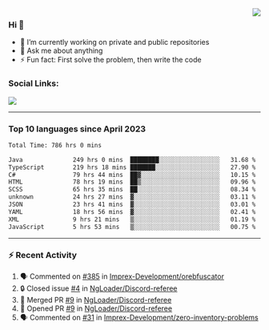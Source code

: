 <!--
<a href="https://wuffy.eu">
  <img align="right" src="https://github.com/ngloader/ngloader/blob/devcard/devcard.png" height="410" width="300" alt="NgLoader's Dev Card"/>
</a>
-->

<a href="https://wuffy.eu">
  <img align="right" src="https://github-readme-stats.vercel.app/api?username=ngloader&count_private=true&include_all_commits=true&show_icons=true&hide_rank=true&theme=dracula" />
</a>

### Hi 👋
- 🔭 I’m currently working on private and public repositories
- 💬 Ask me about anything
- ⚡ Fun fact: First solve the problem, then write the code

### Social Links:
<a href="https://discord.gg/jUtRU5Q">
  <img src="https://dcbadge.limes.pink/api/shield/128286216708685824?style=flat&theme=clean&compact=true" />
</a>

<!--
---

<div>
  <img src="https://github-readme-stats.vercel.app/api/wakatime?username=NgLoader&api_domain=wakapi.wuffy.dev&bg_color=282a36&title_color=ff6e96&icon_color=2F855A&text_color=ffffff&custom_title=Week%20Stats&layout=compact" />
</div>

---

<div>
  <img height="170" align="left" src="https://github-readme-stats.vercel.app/api?username=ngloader&count_private=true&include_all_commits=true&show_icons=true&theme=dracula" />
  <img src="https://github-readme-stats.vercel.app/api/top-langs/?username=ngloader&layout=compact&theme=dracula" />
</div>

---

<a href="https://github.com/ryo-ma/github-profile-trophy">
  <img width=800 src="https://github-profile-trophy.vercel.app/?username=ngloader&column=8&theme=dracula&no-frame=true"/>
</a>
-->

---

### Top 10 languages since April 2023

<!--START_SECTION:waka-->

```txt
Total Time: 786 hrs 0 mins

Java              249 hrs 0 mins  ████████░░░░░░░░░░░░░░░░░   31.68 %
TypeScript        219 hrs 18 mins ███████░░░░░░░░░░░░░░░░░░   27.90 %
C#                79 hrs 44 mins  ██▓░░░░░░░░░░░░░░░░░░░░░░   10.15 %
HTML              78 hrs 19 mins  ██▒░░░░░░░░░░░░░░░░░░░░░░   09.96 %
SCSS              65 hrs 35 mins  ██░░░░░░░░░░░░░░░░░░░░░░░   08.34 %
unknown           24 hrs 27 mins  ▓░░░░░░░░░░░░░░░░░░░░░░░░   03.11 %
JSON              23 hrs 41 mins  ▓░░░░░░░░░░░░░░░░░░░░░░░░   03.01 %
YAML              18 hrs 56 mins  ▓░░░░░░░░░░░░░░░░░░░░░░░░   02.41 %
XML               9 hrs 21 mins   ▒░░░░░░░░░░░░░░░░░░░░░░░░   01.19 %
JavaScript        5 hrs 53 mins   ▒░░░░░░░░░░░░░░░░░░░░░░░░   00.75 %
```

<!--END_SECTION:waka-->

---

### :zap: Recent Activity
<!--START_SECTION:activity-->
1. 🗣 Commented on [#385](https://github.com/Imprex-Development/orebfuscator/issues/385#issuecomment-2250248088) in [Imprex-Development/orebfuscator](https://github.com/Imprex-Development/orebfuscator)
2. 🔒 Closed issue [#4](https://github.com/NgLoader/Discord-referee/issues/4) in [NgLoader/Discord-referee](https://github.com/NgLoader/Discord-referee)
3. 🎉 Merged PR [#9](https://github.com/NgLoader/Discord-referee/pull/9) in [NgLoader/Discord-referee](https://github.com/NgLoader/Discord-referee)
4. 💪 Opened PR [#9](https://github.com/NgLoader/Discord-referee/pull/9) in [NgLoader/Discord-referee](https://github.com/NgLoader/Discord-referee)
5. 🗣 Commented on [#31](https://github.com/Imprex-Development/zero-inventory-problems/issues/31#issuecomment-2241813446) in [Imprex-Development/zero-inventory-problems](https://github.com/Imprex-Development/zero-inventory-problems)
<!--END_SECTION:activity-->
